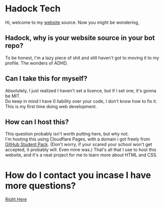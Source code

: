 # Hadock Tech

Hi, welcome to my [website](https://hadock.tech) source.
Now you might be wondering,

## Hadock, why is your website source in your bot repo?
To be honest, I'm a lazy piece of shit and still haven't got to moving it to my profile. The wonders of ADHD.

## Can I take this for myself?
Absolutely, I just realized I haven't set a licence, but if I set one, it's gonna be MIT.\
Do keep in mind I have 0 liability over your code, I don't know how to fix it. This is my first time doing web development.

## How can I host this?
This question probably isn't worth putting here, but why not.\
I'm hosting this using Cloudflare Pages, with a domain i got freely from [GitHub Student Pack](https://education.github.com/pack). (Don't worry, if your scared your school won't get accepted, it probably will. Even mine was.)
That's all that I use to host this website, and it's a neat project for me to learn more about HTML and CSS.

# How do I contact you incase I have more questions?
[Right Here](https://hadock.tech)